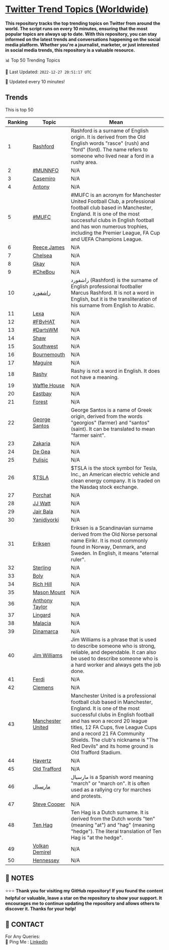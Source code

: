[Twitter Trend Topics (Worldwide)](https://github.com/ErcinDedeoglu/Twitter-Trend-Topics)
==========

**This repository tracks the top trending topics on Twitter from around the world. 
The script runs on every 10 minutes, ensuring that the most popular topics are always up to date. 
With this repository, you can stay informed on the latest trends and conversations happening on the social media platform. 
Whether you're a journalist, marketer, or just interested in social media trends, this repository is a valuable resource.**


📊 Top 50 Trending Topics

📆 Last Updated: `2022-12-27 20:51:17 UTC`

🔧 Updated every 10 minutes!


## Trends

This is top 50

| Ranking | Topic | Mean |
| ------- | ------------ | ------------ |
| 1 | [Rashford](http://twitter.com/search?q=Rashford) | Rashford is a surname of English origin. It is derived from the Old English words "rasce" (rush) and "ford" (ford). The name refers to someone who lived near a ford in a rushy area. |
| 2 | [#MUNNFO](http://twitter.com/search?q=%23MUNNFO) | N/A |
| 3 | [Casemiro](http://twitter.com/search?q=Casemiro) | N/A |
| 4 | [Antony](http://twitter.com/search?q=Antony) | N/A |
| 5 | [#MUFC](http://twitter.com/search?q=%23MUFC) | #MUFC is an acronym for Manchester United Football Club, a professional football club based in Manchester, England. It is one of the most successful clubs in English football and has won numerous trophies, including the Premier League, FA Cup and UEFA Champions League. |
| 6 | [Reece James](http://twitter.com/search?q=Reece+James) | N/A |
| 7 | [Chelsea](http://twitter.com/search?q=Chelsea) | N/A |
| 8 | [Gkay](http://twitter.com/search?q=Gkay) | N/A |
| 9 | [#CheBou](http://twitter.com/search?q=%23CheBou) | N/A |
| 10 | [راشفورد](http://twitter.com/search?q=%d8%b1%d8%a7%d8%b4%d9%81%d9%88%d8%b1%d8%af) | راشفورد (Rashford) is the surname of English professional footballer Marcus Rashford. It is not a word in English, but it is the transliteration of his surname from English to Arabic. |
| 11 | [Lexa](http://twitter.com/search?q=Lexa) | N/A |
| 12 | [#FBvHAT](http://twitter.com/search?q=%23FBvHAT) | N/A |
| 13 | [#DartsWM](http://twitter.com/search?q=%23DartsWM) | N/A |
| 14 | [Shaw](http://twitter.com/search?q=Shaw) | N/A |
| 15 | [Southwest](http://twitter.com/search?q=Southwest) | N/A |
| 16 | [Bournemouth](http://twitter.com/search?q=Bournemouth) | N/A |
| 17 | [Maguire](http://twitter.com/search?q=Maguire) | N/A |
| 18 | [Rashy](http://twitter.com/search?q=Rashy) | Rashy is not a word in English. It does not have a meaning. |
| 19 | [Waffle House](http://twitter.com/search?q=Waffle+House) | N/A |
| 20 | [Eastbay](http://twitter.com/search?q=Eastbay) | N/A |
| 21 | [Forest](http://twitter.com/search?q=Forest) | N/A |
| 22 | [George Santos](http://twitter.com/search?q=George+Santos) | George Santos is a name of Greek origin, derived from the words "georgios" (farmer) and "santos" (saint). It can be translated to mean "farmer saint". |
| 23 | [Zakaria](http://twitter.com/search?q=Zakaria) | N/A |
| 24 | [De Gea](http://twitter.com/search?q=De+Gea) | N/A |
| 25 | [Pulisic](http://twitter.com/search?q=Pulisic) | N/A |
| 26 | [$TSLA](http://twitter.com/search?q=%24TSLA) | $TSLA is the stock symbol for Tesla, Inc., an American electric vehicle and clean energy company. It is traded on the Nasdaq stock exchange. |
| 27 | [Porchat](http://twitter.com/search?q=Porchat) | N/A |
| 28 | [JJ Watt](http://twitter.com/search?q=JJ+Watt) | N/A |
| 29 | [Jair Bala](http://twitter.com/search?q=Jair+Bala) | N/A |
| 30 | [Yanidiyorki](http://twitter.com/search?q=Yanidiyorki) | N/A |
| 31 | [Eriksen](http://twitter.com/search?q=Eriksen) | Eriksen is a Scandinavian surname derived from the Old Norse personal name Eiríkr. It is most commonly found in Norway, Denmark, and Sweden. In English, it means "eternal ruler". |
| 32 | [Sterling](http://twitter.com/search?q=Sterling) | N/A |
| 33 | [Boly](http://twitter.com/search?q=Boly) | N/A |
| 34 | [Rich Hill](http://twitter.com/search?q=Rich+Hill) | N/A |
| 35 | [Mason Mount](http://twitter.com/search?q=Mason+Mount) | N/A |
| 36 | [Anthony Taylor](http://twitter.com/search?q=Anthony+Taylor) | N/A |
| 37 | [Lingard](http://twitter.com/search?q=Lingard) | N/A |
| 38 | [Malacia](http://twitter.com/search?q=Malacia) | N/A |
| 39 | [Dinamarca](http://twitter.com/search?q=Dinamarca) | N/A |
| 40 | [Jim Williams](http://twitter.com/search?q=Jim+Williams) | Jim Williams is a phrase that is used to describe someone who is strong, reliable, and dependable. It can also be used to describe someone who is a hard worker and always gets the job done. |
| 41 | [Ferdi](http://twitter.com/search?q=Ferdi) | N/A |
| 42 | [Clemens](http://twitter.com/search?q=Clemens) | N/A |
| 43 | [Manchester United](http://twitter.com/search?q=Manchester+United) | Manchester United is a professional football club based in Manchester, England. It is one of the most successful clubs in English football and has won a record 20 league titles, 12 FA Cups, five League Cups and a record 21 FA Community Shields. The club's nickname is "The Red Devils" and its home ground is Old Trafford Stadium. |
| 44 | [Havertz](http://twitter.com/search?q=Havertz) | N/A |
| 45 | [Old Trafford](http://twitter.com/search?q=Old+Trafford) | N/A |
| 46 | [مارسيال](http://twitter.com/search?q=%d9%85%d8%a7%d8%b1%d8%b3%d9%8a%d8%a7%d9%84) | مارسيال is a Spanish word meaning "march" or "march on". It is often used as a rallying cry for marches and protests. |
| 47 | [Steve Cooper](http://twitter.com/search?q=Steve+Cooper) | N/A |
| 48 | [Ten Hag](http://twitter.com/search?q=Ten+Hag) | Ten Hag is a Dutch surname. It is derived from the Dutch words "ten" (meaning "at") and "hag" (meaning "hedge"). The literal translation of Ten Hag is "at the hedge". |
| 49 | [Volkan Demirel](http://twitter.com/search?q=Volkan+Demirel) | N/A |
| 50 | [Hennessey](http://twitter.com/search?q=Hennessey) | N/A |




## 📝 NOTES

⭐⭐⭐ **Thank you for visiting my GitHub repository! If you found the content helpful or valuable, leave a star on the repository to show your support. It encourages me to continue updating the repository and allows others to discover it. Thanks for your help!**

## 📨 CONTACT

 For Any Queries:  
            🏓 Ping Me : [LinkedIn](https://www.linkedin.com/in/ercindedeoglu/)